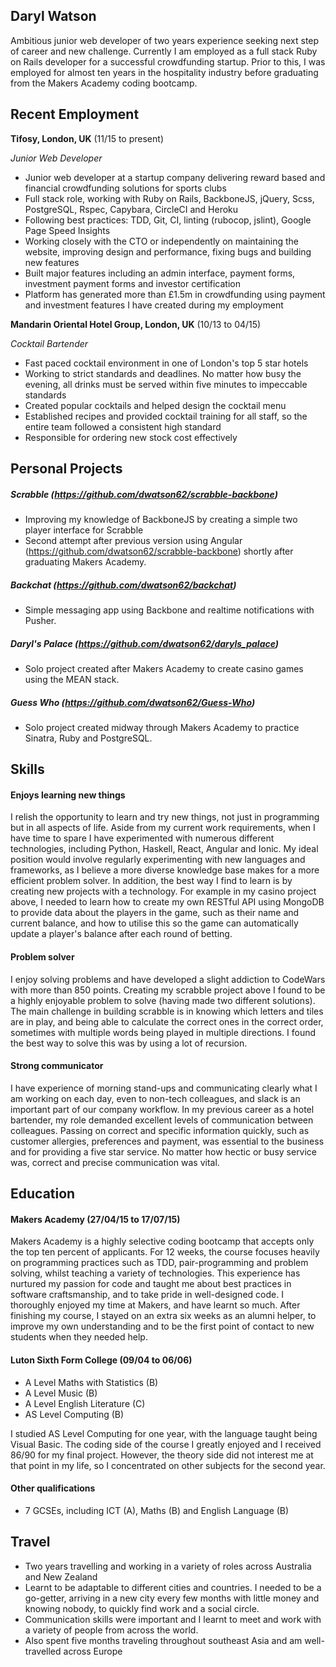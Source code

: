 ## Daryl Watson

Ambitious junior web developer of two years experience seeking next step of career and new challenge. Currently I am employed as a full stack Ruby on Rails developer for a successful crowdfunding startup. Prior to this, I was employed for almost ten years in the hospitality industry before graduating from the Makers Academy coding bootcamp.

## Recent Employment

**Tifosy, London, UK** (11/15 to present) 

*Junior Web Developer* 

- Junior web developer at a startup company delivering reward based and financial crowdfunding solutions for sports clubs
- Full stack role, working with Ruby on Rails, BackboneJS, jQuery, Scss, PostgreSQL, Rspec, Capybara, CircleCI and Heroku
- Following best practices: TDD, Git, CI, linting (rubocop, jslint), Google Page Speed Insights
- Working closely with the CTO or independently on maintaining the website, improving design and performance, fixing bugs and building new features
- Built major features including an admin interface, payment forms, investment payment forms and investor certification
- Platform has generated more than £1.5m in crowdfunding using payment and investment features I have created during my employment

**Mandarin Oriental Hotel Group, London, UK** (10/13 to 04/15) 

*Cocktail Bartender*  

- Fast paced cocktail environment in one of London's top 5 star hotels
- Working to strict standards and deadlines. No matter how busy the evening, all drinks must be served within five minutes to impeccable standards
- Created popular cocktails and helped design the cocktail menu
- Established recipes and provided cocktail training for all staff, so the entire team followed a consistent high standard
- Responsible for ordering new stock cost effectively

## Personal Projects

##### Scrabble (https://github.com/dwatson62/scrabble-backbone)

- Improving my knowledge of BackboneJS by creating a simple two player interface for Scrabble
- Second attempt after previous version using Angular (https://github.com/dwatson62/scrabble-backbone) shortly after graduating Makers Academy.

##### Backchat (https://github.com/dwatson62/backchat)

- Simple messaging app using Backbone and realtime notifications with Pusher.

##### Daryl's Palace (https://github.com/dwatson62/daryls_palace)

- Solo project created after Makers Academy to create casino games using the MEAN stack.

##### Guess Who (https://github.com/dwatson62/Guess-Who)

- Solo project created midway through Makers Academy to practice Sinatra, Ruby and PostgreSQL.

## Skills

#### Enjoys learning new things

I relish the opportunity to learn and try new things, not just in programming but in all aspects of life. Aside from my current work requirements, when I have time to spare I have experimented with numerous different technologies, including Python, Haskell, React, Angular and Ionic. My ideal position would involve regularly experimenting with new languages and frameworks, as I believe a more diverse knowledge base makes for a more efficient problem solver. In addition, the best way I find to learn is by creating new projects with a technology. For example in my casino project above, I needed to learn how to create my own RESTful API using MongoDB to provide data about the players in the game, such as their name and current balance, and how to utilise this so the game can automatically update a player's balance after each round of betting.

#### Problem solver

I enjoy solving problems and have developed a slight addiction to CodeWars with more than 850 points. Creating my scrabble project above I found to be a highly enjoyable problem to solve (having made two different solutions). The main challenge in building scrabble is in knowing which letters and tiles are in play, and being able to calculate the correct ones in the correct order, sometimes with multiple words being played in multiple directions. I found the best way to solve this was by using a lot of recursion.

#### Strong communicator

I have experience of morning stand-ups and communicating clearly what I am working on each day, even to non-tech colleagues, and slack is an important part of our company workflow. In my previous career as a hotel bartender, my role demanded excellent levels of communication between colleagues. Passing on correct and specific information quickly, such as customer allergies, preferences and payment, was essential to the business and for providing a five star service. No matter how hectic or busy service was, correct and precise communication was vital. 

## Education

#### Makers Academy (27/04/15 to 17/07/15)

Makers Academy is a highly selective coding bootcamp that accepts only the top ten percent of applicants. For 12 weeks, the course focuses heavily on programming practices such as TDD, pair-programming and problem solving, whilst teaching a variety of technologies. This experience has nurtured my passion for code and taught me about best practices in software craftsmanship, and to take pride in well-designed code. I thoroughly enjoyed my time at Makers, and have learnt so much. After finishing my course, I stayed on an extra six weeks as an alumni helper, to improve my own understanding and to be the first point of contact to new students when they needed help.

#### Luton Sixth Form College (09/04 to 06/06)

- A Level Maths with Statistics (B)
- A Level Music (B)
- A Level English Literature (C)
- AS Level Computing (B)

I studied AS Level Computing for one year, with the language taught being Visual Basic. The coding side of the course I greatly enjoyed and I received 86/90 for my final project. However, the theory side did not interest me at that point in my life, so I concentrated on other subjects for the second year.

#### Other qualifications

- 7 GCSEs, including ICT (A), Maths (B) and English Language (B)

## Travel

- Two years travelling and working in a variety of roles across Australia and New Zealand
- Learnt to be adaptable to different cities and countries. I needed to be a go-getter, arriving in a new city every few months with little money and knowing nobody, to quickly find work and a social circle. 
- Communication skills were important and I learnt to meet and work with a variety of people from across the world.
- Also spent five months traveling throughout southeast Asia and am well-travelled across Europe
